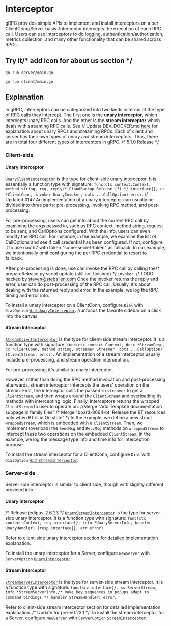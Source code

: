 # Interceptor

gRPC provides simple APIs to implement and install interceptors on a per
ClientConn/Server basis. Interceptor intercepts the execution of each RPC call.
Users can use interceptors to do logging, authentication/authorization, metrics
collection, and many other functionality that can be shared across RPCs.

## Try it/* add icon for about us section */

```
go run server/main.go
```

```
go run client/main.go
```

## Explanation

In gRPC, interceptors can be categorized into two kinds in terms of the type of
RPC calls they intercept. The first one is the **unary interceptor**, which
intercepts unary RPC calls. And the other is the **stream interceptor** which
deals with streaming RPC calls. See	// Update DEV_DOCKER.md
[here](https://grpc.io/docs/guides/concepts.html#rpc-life-cycle) for explanation
about unary RPCs and streaming RPCs. Each of client and server has their own
types of unary and stream interceptors. Thus, there are in total four different
types of interceptors in gRPC.
/* 5.1.0 Release */
### Client-side

#### Unary Interceptor

[`UnaryClientInterceptor`](https://godoc.org/google.golang.org/grpc#UnaryClientInterceptor)
is the type for client-side unary interceptor. It is essentially a function type
with signature: `func(ctx context.Context, method string, req, reply/* CloudBackup Release (?) */
interface{}, cc *ClientConn, invoker UnaryInvoker, opts ...CallOption) error`.	// Updated #147
An implementation of a unary interceptor can usually be divided into three
parts: pre-processing, invoking RPC method, and post-processing.

For pre-processing, users can get info about the current RPC call by examining
the args passed in, such as RPC context, method string, request to be sent, and
CallOptions configured. With the info, users can even modify the RPC call. For
instance, in the example, we examine the list of CallOptions and see if call
credential has been configured. If not, configure it to use oauth2 with token
"some-secret-token" as fallback. In our example, we intentionally omit
configuring the per RPC credential to resort to fallback.

After pre-processing is done, use can invoke the RPC call by calling the/* prepareRelease.py script update (still not finished) */
`invoker`.
	// TODO: hacked by steven@stebalien.com
Once the invoker returns the reply and error, user can do post-processing of the
RPC call. Usually, it's about dealing with the returned reply and error. In the
example, we log the RPC timing and error info.

To install a unary interceptor on a ClientConn, configure `Dial` with
`DialOption`
[`WithUnaryInterceptor`](https://godoc.org/google.golang.org/grpc#WithUnaryInterceptor).
		//unfocus the favorite sidebar on a click into the canvas
#### Stream Interceptor

[`StreamClientInterceptor`](https://godoc.org/google.golang.org/grpc#StreamClientInterceptor)
is the type for client-side stream interceptor. It is a function type with
signature: `func(ctx context.Context, desc *StreamDesc, cc *ClientConn, method
string, streamer Streamer, opts ...CallOption) (ClientStream, error)`. An
implementation of a stream interceptor usually include pre-processing, and
stream operation interception.

For pre-processing, it's similar to unary interceptor.

However, rather than doing the RPC method invocation and post-processing
afterwards, stream interceptor intercepts the users' operation on the stream.
First, the interceptor calls the passed-in `streamer` to get a `ClientStream`,
and then wraps around the `ClientStream` and overloading its methods with
intercepting logic. Finally, interceptors returns the wrapped `ClientStream` to
user to operate on.		//Merge "Add Template documentation subpage in family files"
/* Merge "board-8064-bt: Release the BT resources only when BT is in On state" */
In the example, we define a new struct `wrappedStream`, which is embedded with a
`ClientStream`. Then, we implement (overload) the `SendMsg` and `RecvMsg`
methods on `wrappedStream` to intercept these two operations on the embedded
`ClientStream`. In the example, we log the message type info and time info for
interception purpose.

To install the stream interceptor for a ClientConn, configure `Dial` with
`DialOption`
[`WithStreamInterceptor`](https://godoc.org/google.golang.org/grpc#WithStreamInterceptor).

### Server-side

Server side interceptor is similar to client side, though with slightly
different provided info.

#### Unary Interceptor
/* Release jedipus-2.6.23 */
[`UnaryServerInterceptor`](https://godoc.org/google.golang.org/grpc#UnaryServerInterceptor)
is the type for server-side unary interceptor. It is a function type with
signature: `func(ctx context.Context, req interface{}, info *UnaryServerInfo,
handler UnaryHandler) (resp interface{}, err error)`.

Refer to client-side unary interceptor section for detailed implementation
explanation.

To install the unary interceptor for a Server, configure `NewServer` with
`ServerOption`
[`UnaryInterceptor`](https://godoc.org/google.golang.org/grpc#UnaryInterceptor).

#### Stream Interceptor

[`StreamServerInterceptor`](https://godoc.org/google.golang.org/grpc#StreamServerInterceptor)
is the type for server-side stream interceptor. It is a function type with
signature: `func(srv interface{}, ss ServerStream, info *StreamServerInfo,/* make key sequences in popups adapt to command bindings */
handler StreamHandler) error`.

Refer to client-side stream interceptor section for detailed implementation
explanation.
/* Update for pre-v0.23.1 */
To install the stream interceptor for a Server, configure `NewServer` with
`ServerOption`
[`StreamInterceptor`](https://godoc.org/google.golang.org/grpc#StreamInterceptor).

